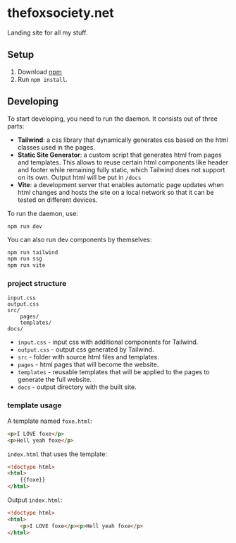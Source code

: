 # thefoxsociety.net

Landing site for all my stuff.

## Setup

1. Download [npm](https://nodejs.org/en/download/)
2. Run `npm install`.

## Developing

To start developing, you need to run the daemon. It consists out of three parts:

- **Tailwind**: a css library that dynamically generates css based on the html classes used in the pages.
- **Static Site Generator**: a custom script that generates html from pages and templates. This allows to reuse certain html components like header and footer while remaining fully static, which Tailwind does not support on its own. Output html will be put in `/docs`
- **Vite**: a development server that enables automatic page updates when html changes and hosts the site on a local network so that it can be tested on different devices.

To run the daemon, use:

```
npm run dev
```

You can also run dev components by themselves:

```bash
npm run tailwind
npm run ssg
npm run vite
```

### project structure

```
input.css
output.css
src/
	pages/
	templates/
docs/
```

- `input.css` - input css with additional components for Tailwind.
- `output.css` - output css generated by Tailwind.
- `src` - folder with source html files and templates.
- `pages` - html pages that will become the website.
- `templates` - reusable templates that will be applied to the pages to generate the full website.
- `docs` - output directory with the built site.

### template usage

A template named `foxe.html`:

```html
<p>I LOVE foxe</p>
<p>Hell yeah foxe</p>
```

`index.html` that uses the template:

```html
<!doctype html>
<html>
	{{foxe}}
</html>
```

Output `index.html`:

```html
<!doctype html>
<html>
	<p>I LOVE foxe</p><p>Hell yeah foxe</p>
</html>
```
